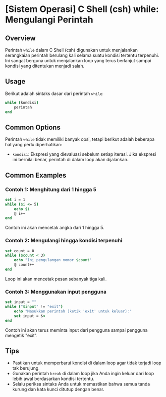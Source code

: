 # [Sistem Operasi] C Shell (csh) while: Mengulangi Perintah

## Overview
Perintah `while` dalam C Shell (csh) digunakan untuk menjalankan serangkaian perintah berulang kali selama suatu kondisi tertentu terpenuhi. Ini sangat berguna untuk menjalankan loop yang terus berlanjut sampai kondisi yang ditentukan menjadi salah.

## Usage
Berikut adalah sintaks dasar dari perintah `while`:

```csh
while (kondisi)
    perintah
end
```

## Common Options
Perintah `while` tidak memiliki banyak opsi, tetapi berikut adalah beberapa hal yang perlu diperhatikan:
- `kondisi`: Ekspresi yang dievaluasi sebelum setiap iterasi. Jika ekspresi ini bernilai benar, perintah di dalam loop akan dijalankan.

## Common Examples

### Contoh 1: Menghitung dari 1 hingga 5
```csh
set i = 1
while ($i <= 5)
    echo $i
    @ i++
end
```
Contoh ini akan mencetak angka dari 1 hingga 5.

### Contoh 2: Mengulangi hingga kondisi terpenuhi
```csh
set count = 0
while ($count < 3)
    echo "Ini pengulangan nomor $count"
    @ count++
end
```
Loop ini akan mencetak pesan sebanyak tiga kali.

### Contoh 3: Menggunakan input pengguna
```csh
set input = ""
while ("$input" != "exit")
    echo "Masukkan perintah (ketik 'exit' untuk keluar):"
    set input = $<
end
```
Contoh ini akan terus meminta input dari pengguna sampai pengguna mengetik "exit".

## Tips
- Pastikan untuk memperbarui kondisi di dalam loop agar tidak terjadi loop tak berujung.
- Gunakan perintah `break` di dalam loop jika Anda ingin keluar dari loop lebih awal berdasarkan kondisi tertentu.
- Selalu periksa sintaks Anda untuk memastikan bahwa semua tanda kurung dan kata kunci ditutup dengan benar.